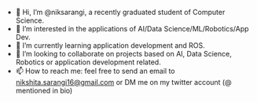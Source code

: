 - 👋 Hi, I’m @niksarangi, a recently graduated student of Computer Science.
- 👀 I’m interested in the applications of AI/Data Science/ML/Robotics/App Dev.
- 🌱 I’m currently learning application development and ROS.
- 💞️ I’m looking to collaborate on projects based on AI, Data Science, Robotics or application development related.
- 📫 How to reach me: feel free to send an email to nikshita.sarangi16@gmail.com or DM me on my twitter account (@ mentioned in bio)

<!---
niksarangi/niksarangi is a ✨ special ✨ repository because its `README.md` (this file) appears on your GitHub profile.
--->
